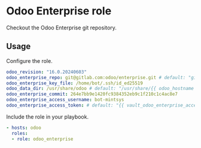 # Odoo Enterprise role

Checkout the Odoo Enterprise git repository.

## Usage

Configure the role.

```yml
odoo_revision: "16.0.20240603"
odoo_enterprise_repo: git@gitlab.com:odoo/enterprise.git # default: "git@github.com:odoo/enterprise.git"
odoo_enterprise_key_file: /home/bot/.ssh/id_ed25519
odoo_data_dir: /usr/share/odoo # default: "/usr/share/{{ odoo_hostname }}"
odoo_enterprise_commit: 264e7bb9e1420fc9384352eb9c1f210c1c4ac8e7
odoo_enterprise_access_username: bot-mintsys
odoo_enterprise_access_token: # default: "{{ vault_odoo_enterprise_access_token }}"
```

Include the role in your playbook.

```yml
- hosts: odoo
  roles:
  - role: odoo_enterprise
```
